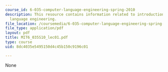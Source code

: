 ```yaml
---
course_id: 6-035-computer-language-engineering-spring-2010
description: This resource contains information related to introduction to computer
  language engineering.
file_location: /coursemedia/6-035-computer-language-engineering-spring-2010/8dc4035e5495150d4c45b150c9196c01_MIT6_035S10_lec01.pdf
file_type: application/pdf
layout: pdf
title: MIT6_035S10_lec01.pdf
type: course
uid: 8dc4035e5495150d4c45b150c9196c01

---
```

None